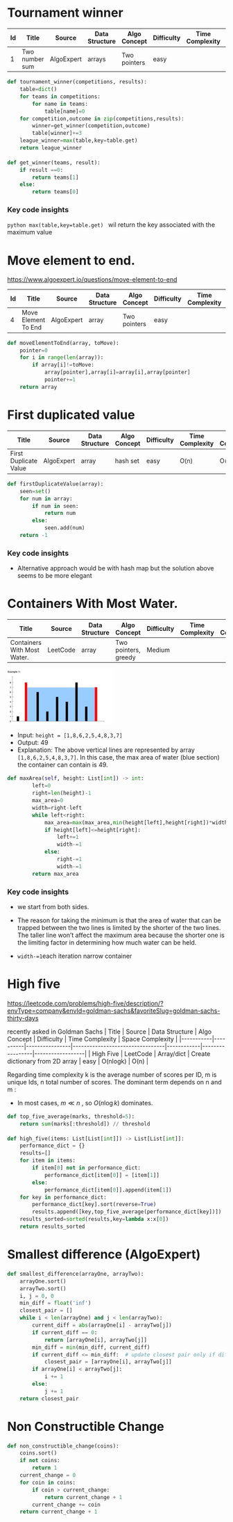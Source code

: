 # Tournament winner


| Id | Title          | Source     | Data Structure | Algo Concept | Difficulty | Time Complexity | Space Complexity |
|----|----------------|------------|----------------|--------------|------------|-----------------|------------------|
| 1  | Two number sum | AlgoExpert | arrays         | Two pointers | easy       |

```python 
def tournament_winner(competitions, results):
    table=dict()
    for teams in competitions:
        for name in teams:
            table[name]=0
    for competition,outcome in zip(competitions,results):
        winner=get_winner(competition,outcome)
        table[winner]+=3
    league_winner=max(table,key=table.get)
    return league_winner

def get_winner(teams, result):
    if result ==0:
        return teams[1]
    else:
        return teams[0] 
```

### Key code insights

```python max(table,key=table.get) ``` wil return the key associated with the maximum value


# Move element to end.
https://www.algoexpert.io/questions/move-element-to-end

| Id | Title               | Source     | Data Structure | Algo Concept | Difficulty | Time Complexity | Space Complexity |
|----|---------------------|------------|----------------|--------------|------------|-----------------|------------------|
| 4  | Move Element To End | AlgoExpert | array          | Two pointers | easy       |

```python
def moveElementToEnd(array, toMove):
    pointer=0
    for i in range(len(array)):
        if array[i]!=toMove:
            array[pointer],array[i]=array[i],array[pointer]
            pointer+=1
    return array
```

# First duplicated value
| Title                 | Source     | Data Structure | Algo Concept | Difficulty | Time Complexity | Space Complexity |
|-----------------------|------------|----------------|--------------|------------|-----------------|------------------|
| First Duplicate Value | AlgoExpert | array          | hash set     | easy       | O(n)            | O(n)             |


```python
def firstDuplicateValue(array):
    seen=set()
    for num in array:
        if num in seen:
            return num
        else:
            seen.add(num)
    return -1
```

### Key code insights
* Alternative approach would be with hash map but the solution above seems to be more elegant

# Containers With Most Water.

| Title                       | Source   | Data Structure | Algo Concept         | Difficulty | Time Complexity | Space Complexity |
|-----------------------------|----------|----------------|----------------------|------------|-----------------|------------------|
| Containers With Most Water. | LeetCode | array          | Two pointers, greedy | Medium     |

!['alt text'](../captures/water_container.png)

* Input: ```height = [1,8,6,2,5,4,8,3,7]```
* Output: $49$
* Explanation: The above vertical lines are represented by array ```[1,8,6,2,5,4,8,3,7]```. In this case, the max area of water (blue section) the container can contain is $49$.

```python
def maxArea(self, height: List[int]) -> int:
        left=0
        right=len(height)-1
        max_area=0
        width=right-left
        while left<right:
            max_area=max(max_area,min(height[left],height[right])*width)
            if height[left]<=height[right]:
                left+=1
                width-=1
            else:
                right-=1
                width-=1
        return max_area 
```
### Key code insights
* we start from both sides.

* The reason for taking the minimum is that the area of water that can be trapped between the two lines is limited by the shorter of the two lines. The taller line won’t affect the maximum area because the shorter one is the limiting factor in determining how much water can be held.
* ```width-=1```each iteration narrow container 

# High five
https://leetcode.com/problems/high-five/description/?envType=company&envId=goldman-sachs&favoriteSlug=goldman-sachs-thirty-days

recently asked in Goldman Sachs
| Title     | Source   | Data Structure | Algo Concept                    | Difficulty | Time Complexity | Space Complexity |
|-----------|----------|----------------|---------------------------------|------------|-----------------|------------------|
| High Five | LeetCode | Array/dict     | Create dictionary from 2D array | easy       | O(nlogk)        | O(n)             |

Regarding time complexity k is the average number of scores per ID, m is unique Ids, n total number of scores. The dominant term depends on  n  and  m :
* In most cases,  $m \ll n$ , so  $O(n \log k)$  dominates.
```python 
def top_five_average(marks, threshold=5):
    return sum(marks[:threshold]) // threshold

def high_five(items: List[List[int]]) -> List[List[int]]:
    performance_dict = {}
    results=[]
    for item in items:
        if item[0] not in performance_dict:
            performance_dict[item[0]] = [item[1]]
        else:
            performance_dict[item[0]].append(item[1])
    for key in performance_dict:
        performance_dict[key].sort(reverse=True)
        results.append([key,top_five_average(performance_dict[key])])
    results_sorted=sorted(results,key=lambda x:x[0])
    return results_sorted
```


# Smallest difference (AlgoExpert)
```python
def smallest_difference(arrayOne, arrayTwo):
    arrayOne.sort()
    arrayTwo.sort()
    i, j = 0, 0
    min_diff = float('inf')
    closest_pair = []
    while i < len(arrayOne) and j < len(arrayTwo):
        current_diff = abs(arrayOne[i] - arrayTwo[j])
        if current_diff == 0:
            return [arrayOne[i], arrayTwo[j]]
        min_diff = min(min_diff, current_diff)
        if current_diff <= min_diff:  # update closest pair only if differnece is smaller
            closest_pair = [arrayOne[i], arrayTwo[j]]
        if arrayOne[i] < arrayTwo[j]:
            i += 1
        else:
            j += 1
    return closest_pair
```

# Non Constructible Change
```python
def non_constructible_change(coins):
    coins.sort()
    if not coins:
        return 1
    current_change = 0
    for coin in coins:
        if coin > current_change:
            return current_change + 1
        current_change += coin
    return current_change + 1
```




